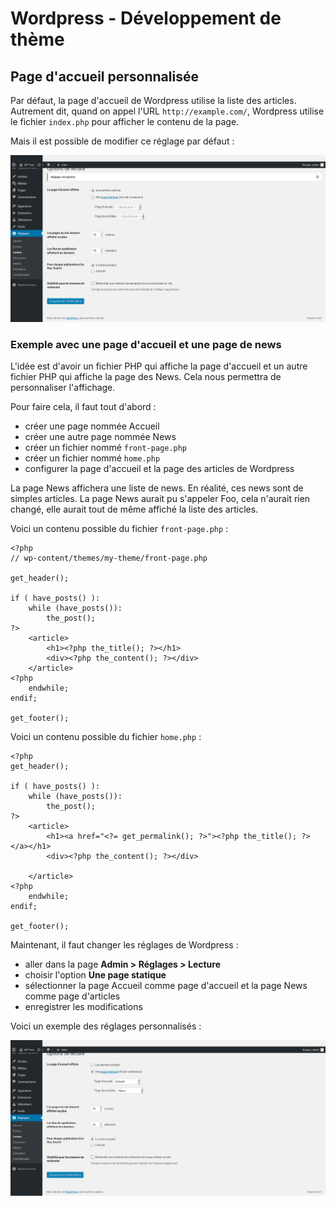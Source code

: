 # Wordpress - Développement de thème

## Page d'accueil personnalisée

Par défaut, la page d'accueil de Wordpress utilise la liste des articles.
Autrement dit, quand on appel l'URL `http://example.com/`, Wordpress utilise le fichier `index.php` pour afficher le contenu de la page.

Mais il est possible de modifier ce réglage par défaut :

![Réglages par défaut de la page d'accueil](img/home-page-default-settings.png)

### Exemple avec une page d'accueil et une page de news

L'idée est d'avoir un fichier PHP qui affiche la page d'accueil et un autre fichier PHP qui affiche la page des News.
Cela nous permettra de personnaliser l'affichage.

Pour faire cela, il faut tout d'abord :

- créer une page nommée Accueil
- créer une autre page nommée News
- créer un fichier nommé `front-page.php`
- créer un fichier nommé `home.php`
- configurer la page d'accueil et la page des articles de Wordpress

La page News affichera une liste de news.
En réalité, ces news sont de simples articles.
La page News aurait pu s'appeler Foo, cela n'aurait rien changé, elle aurait tout de même affiché la liste des articles.

Voici un contenu possible du fichier `front-page.php` :

    <?php
    // wp-content/themes/my-theme/front-page.php

    get_header();

    if ( have_posts() ):
        while (have_posts()):
            the_post();
    ?>
        <article>
            <h1><?php the_title(); ?></h1>
            <div><?php the_content(); ?></div>
        </article>
    <?php
        endwhile;
    endif;

    get_footer();

Voici un contenu possible du fichier `home.php` :

    <?php
    get_header();

    if ( have_posts() ):
        while (have_posts()):
            the_post();
    ?>
        <article>
            <h1><a href="<?= get_permalink(); ?>"><?php the_title(); ?></a></h1>
            <div><?php the_content(); ?></div>

        </article>
    <?php
        endwhile;
    endif;

    get_footer();

Maintenant, il faut changer les réglages de Wordpress :

- aller dans la page **Admin > Réglages > Lecture**
- choisir l'option **Une page statique**
- sélectionner la page Accueil comme page d'accueil et la page News comme page d'articles
- enregistrer les modifications

Voici un exemple des réglages personnalisés :

![Réglages personnalisés de la page d'accueil](img/home-page-custom-settings.png)

